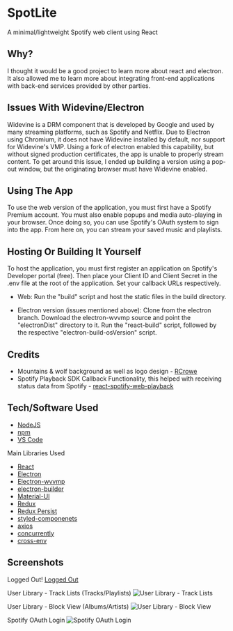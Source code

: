 # SpotLite
A minimal/lightweight Spotify web client using React


## Why?
I thought it would be a good project to learn more about react and electron. It also allowed me to learn more about integrating front-end applications with back-end services provided by other parties.


## Issues With Widevine/Electron
Widevine is a DRM component that is developed by Google and used by many streaming platforms, such as Spotify and Netflix. Due to Electron using Chromium, it does not have Widevine installed by default, nor support for Widevine's VMP. Using a fork of electron enabled this capability, but without signed production certificates, the app is unable to properly stream content. To get around this issue, I ended up building a version using a pop-out window, but the originating browser must have Widevine enabled.


## Using The App
To use the web version of the application, you must first have a Spotify Premium account. You must also enable popups and media auto-playing in your browser. Once doing so, you can use Spotify's OAuth system to sign into the app. From here on, you can stream your saved music and playlists.


## Hosting Or Building It Yourself
To host the application, you must first register an application on Spotify's Developer portal (free). Then place your Client ID and Client Secret in the .env file at the root of the application. Set your callback URLs respectively.

* Web: Run the "build" script and host the static files in the build directory.

* Electron version (issues mentioned above): Clone from the electron branch. Download the electron-wvvmp source and point the "electronDist" directory to it. Run the "react-build" script, followed by the respective "electron-build-osVersion" script.


## Credits
 - Mountains & wolf background as well as logo design - [RCrowe](https://rcrowe.art)
 - Spotify Playback SDK Callback Functionality, this helped with receiving status data from Spotify - [react-spotify-web-playback](https://github.com/gilbarbara/react-spotify-web-playback)


## Tech/Software Used
-  [NodeJS](https://nodejs.org/en/)
-  [npm](https://www.npmjs.com/)
-  [VS Code](https://code.visualstudio.com/)

Main Libraries Used

-  [React](https://reactjs.org/)
-  [Electron](https://www.electronjs.org/)
-  [Electron-wvvmp](https://github.com/castlabs/electron-releases)
-  [electron-builder](https://www.electron.build/)
-  [Material-UI](https://material-ui.com/)
-  [Redux](https://redux.js.org/)
-  [Redux Persist](https://github.com/rt2zz/redux-persist)
-  [styled-componenets](https://styled-components.com/)
-  [axios](https://github.com/axios/axios)
-  [concurrently](https://github.com/kimmobrunfeldt/concurrently)
-  [cross-env](https://github.com/kentcdodds/cross-env)

## Screenshots
Logged Out!
[Logged Out](https://user-images.githubusercontent.com/11009228/74411322-f0825680-4e08-11ea-9035-850c78f7c19e.png)

User Library - Track Lists (Tracks/Playlists)
![User Library - Track Lists](https://user-images.githubusercontent.com/11009228/74412274-0729ad00-4e0b-11ea-99bd-042885d24f91.png)

User Library - Block View (Albums/Artists)
![User Library - Block View](https://user-images.githubusercontent.com/11009228/74412364-40621d00-4e0b-11ea-9458-885c796ec2c1.png)

Spotify OAuth Login
![Spotify OAuth Login](https://user-images.githubusercontent.com/11009228/74412384-4e17a280-4e0b-11ea-84ec-86f9450f6eb5.png)